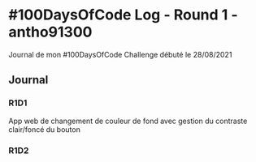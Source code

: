# #100DaysOfCode Log - Round 1 - antho91300

Journal de mon #100DaysOfCode Challenge débuté le 28/08/2021

## Journal

### R1D1 
App web de changement de couleur de fond avec gestion du contraste clair/foncé du bouton

### R1D2
